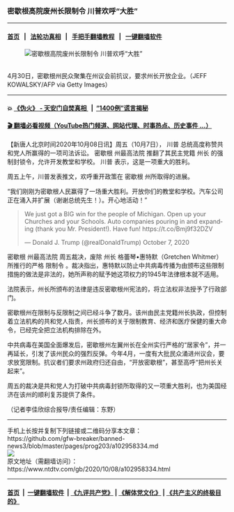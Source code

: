 ### 密歇根高院废州长限制令 川普欢呼“大胜”
------------------------

#### [首页](https://github.com/gfw-breaker/banned-news3/blob/master/README.md) &nbsp;&nbsp;|&nbsp;&nbsp; [法轮功真相](https://github.com/begood0513/basic/blob/master/README.md)  &nbsp;&nbsp;|&nbsp;&nbsp; [手把手翻墙教程](https://github.com/gfw-breaker/guides/wiki)  &nbsp;&nbsp;|&nbsp;&nbsp; [一键翻墙软件](https://github.com/gfw-breaker/nogfw/blob/master/README.md)  



<div><div class="featured_image">
 <figure>
  <img alt="密歇根高院废州长限制令 川普欢呼“大胜”" src="https://i.ntdtv.com/assets/uploads/2020/10/Untitled-10-800x450.jpg"/>
 </figure><br/>
 <span class="caption">
  4月30日，密歇根州民众聚集在州议会前抗议，要求州长开放企业。（JEFF KOWALSKY/AFP via Getty Images）
 </span>
</div>
</div><hr/>

#### 💥 [《伪火》 - 天安门自焚真相 ](http://158.247.195.190:10000/videos/blog/weihuo.html)&nbsp; |&nbsp; [“1400例”谎言揭秘  ](http://158.247.195.190:10000/videos/blog/jiexi1400.html)

#### [ 🎬  翻墙必看视频（YouTube热门频道、网站代理、时事热点、历史事件 ...）](https://github.com/gfw-breaker/links/blob/master/banned.md)

<div><div class="post_content" itemprop="articleBody">
 <p>
  【新唐人北京时间2020年10月08日讯】周五（10月7日），
  <ok href="https://www.ntdtv.com/gb/川普.htm">
   川普
  </ok>
  总统高度称赞共和党人所赢得的一项司法诉讼。
  <ok href="https://www.ntdtv.com/gb/密歇根.htm">
   密歇根
  </ok>
  <ok href="https://www.ntdtv.com/gb/州最高法院.htm">
   州最高法院
  </ok>
  推翻了其民主党籍
  <ok href="https://www.ntdtv.com/gb/州长.htm">
   州长
  </ok>
  的强制封锁令，允许开发教堂和学校。
  <ok href="https://www.ntdtv.com/gb/川普.htm">
   川普
  </ok>
  表示，这是一项重大的胜利。
 </p>
 <p>
  周五上午，川普发表推文，欢呼重开政策在
  <ok href="https://www.ntdtv.com/gb/密歇根.htm">
   密歇根
  </ok>
  州所取得的进展。
 </p>
 <p>
  “我们刚刚为密歇根人民赢得了一场重大胜利。开放你们的教堂和学校。汽车公司正在涌入并扩展（谢谢总统先生！）。开心地活动！”
 </p>
 <blockquote class="twitter-tweet">
  <p dir="ltr" lang="en">
   We just got a BIG win for the people of Michigan. Open up your Churches and your Schools. Auto companies pouring in and expanding (thank you Mr. President!). Have fun!
   <ok href="https://t.co/Bmj9f32DZV">
    https://t.co/Bmj9f32DZV
   </ok>
  </p>
  <p>
   — Donald J. Trump (@realDonaldTrump)
   <ok href="https://twitter.com/realDonaldTrump/status/1313827961687207937?ref_src=twsrc%5Etfw">
    October 7, 2020
   </ok>
  </p>
 </blockquote>
 <p>
  <script async="" charset="utf-8" src="https://platform.twitter.com/widgets.js">
  </script>
 </p>
 <p>
  <p>
   密歇根
   <ok href="https://www.ntdtv.com/gb/州最高法院.htm">
    州最高法院
   </ok>
   周五裁决，废除
   <ok href="https://www.ntdtv.com/gb/州长.htm">
    州长
   </ok>
   格蕾琴•惠特默（Gretchen Whitmer）所推行的严格
   <ok href="https://www.ntdtv.com/gb/限制令.htm">
    限制令
   </ok>
   。裁决指出，惠特默以防止中共病毒传播为由颁布这些限制措施的做法是非法的，她所声称的赋予她这项权力的1945年法律根本就不适用。
  </p>
  <p>
   法院表示，州长所颁布的法律是违反密歇根州宪法的，将立法权非法授予了行政部门。
  </p>
  <p>
   密歇根州在限制与反限制之间已经斗争了数月。该州由民主党籍州长执政，但控制着立法机构的共和党人指责，州长颁布的关于限制教育、经济和医疗保健的重大命令，已经完全把立法机构排除在外。
  </p>
  <p>
   中共病毒在美国全面爆发后，密歇根州左翼州长在全州实行严格的“居家令”，并一再延长，引发了该州民众的强烈反弹。今年4月，一度有大批民众涌进州议会，要求放宽限制。抗议者们要求州政府归还自由，“开放密歇根”，甚至高呼“把州长关起来”。
  </p>
  <p>
   周五的裁决是共和党人为打破中共病毒封锁所取得的又一项重大胜利，也为美国经济在该州的顺利复苏提供了条件。
  </p>
  <p>
   （记者李佳欣综合报导/责任编辑：东野）
  </p>
  <div class="single_ad">
  </div>
 </p>
</div>
</div>
<hr/>
手机上长按并复制下列链接或二维码分享本文章：<br/>
https://github.com/gfw-breaker/banned-news3/blob/master/pages/prog203/a102958334.md <br/>
<a href='https://github.com/gfw-breaker/banned-news3/blob/master/pages/prog203/a102958334.md'><img src='https://github.com/gfw-breaker/banned-news3/blob/master/pages/prog203/a102958334.md.png'/></a> <br/>
原文地址（需翻墙访问）：https://www.ntdtv.com/gb/2020/10/08/a102958334.html


------------------------
#### [首页](https://github.com/gfw-breaker/banned-news3/blob/master/README.md) &nbsp;|&nbsp; [一键翻墙软件](https://github.com/gfw-breaker/nogfw/blob/master/README.md) &nbsp;| [《九评共产党》](https://github.com/gfw-breaker/9ping.md/blob/master/README.md#九评之一评共产党是什么) | [《解体党文化》](https://github.com/gfw-breaker/jtdwh.md/blob/master/README.md) | [《共产主义的终极目的》](https://github.com/gfw-breaker/gczydzjmd.md/blob/master/README.md)


<img src='http://gfw-breaker.win/banned-news3/pages/prog203/a102958334.md' width='0px' height='0px'/>